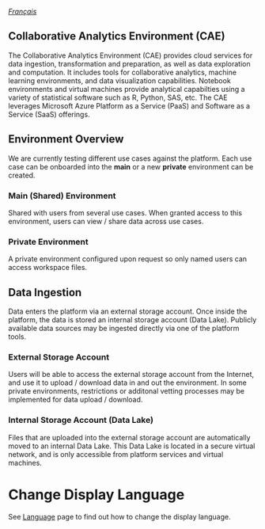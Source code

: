 _[Français](../fr/)_

## Collaborative Analytics Environment (CAE)
The Collaborative Analytics Environment (CAE) provides cloud services for data ingestion, transformation and preparation, as well as data exploration and computation. It includes tools for collaborative analytics, machine learning environments, and data visualization capabilities. Notebook environments and virtual machines provide analytical capabilties using a variety of statistical software such as R, Python, SAS, etc. The CAE leverages Microsoft Azure Platform as a Service (PaaS) and Software as a Service (SaaS) offerings. 

## Environment Overview
We are currently testing different use cases against the platform. Each use case can be onboarded into the **main** or a new **private** environment can be created.

### Main (Shared) Environment 
Shared with users from several use cases. When granted access to this environment, users can view / share data across use cases.

### Private Environment
A private environment configured upon request so only named users can access workspace files.

## Data Ingestion
Data enters the platform via an external storage account. Once inside the platform, the data is stored an internal storage account (Data Lake). Publicly available data sources may be ingested directly via one of the platform tools.

### External Storage Account
Users will be able to access the external storage account from the Internet, and use it to upload / download data in and out the environment. In some private environments, restrictions or additonal vetting processes may be implemented for data upload / download.

### Internal Storage Account (Data Lake)
Files that are uploaded into the external storage account are automatically moved to an internal Data Lake. This Data Lake is located in a secure virtual network, and is only accessible from platform services and virtual machines.

# Change Display Language

See [Language](Language.md) page to find out how to change the display language.

